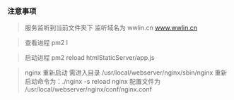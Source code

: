 ### 注意事项

> 服务监听到当前文件夹下 监听域名为 wwlin.cn www.wwlin.cn

> 查看进程 pm2 l

> 启动进程 pm2 reload htmlStaticServer/app.js

> nginx 重新启动 需进入目录 /usr/local/webserver/nginx/sbin/nginx
> 重新启动命令为：./nginx -s reload
> nginx 配置文件为 /usr/local/webserver/nginx/conf/nginx.conf
